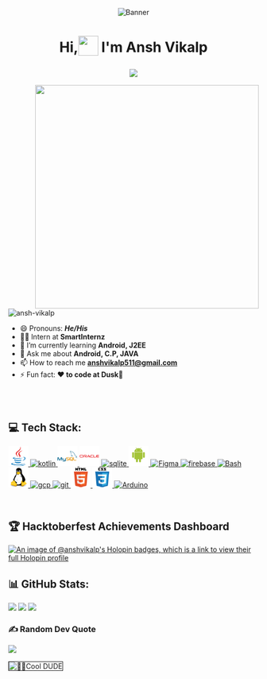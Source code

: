 <p align="center">
 <img src="https://github.com/user-attachments/assets/86fbe7ae-bd5a-4430-9ad9-7c62290d0dc8" alt= "Banner">
<!-- https://user-images.githubusercontent.com/92860846/192116488-2ece1a36-465f-4c27-a71d-4e72f553000b.gif -->
</p>
<h1 align="center">Hi,<img src="https://raw.githubusercontent.com/nixin72/nixin72/master/wave.gif"  height="40" width="40" valign="bottom"> I'm Ansh Vikalp</h1>
<h3 align="center"> <img align= "center" src="https://readme-typing-svg.herokuapp.com?font=Roboto&size=27&pause=1000&color=5AB2FF&center=true&vCenter=true&width=800&lines=A+dedicated+developer+from+India+.;Innovative+UI%2FUX+Designer+🎨.;Constantly+exploring+new+ideas+💡.;Music+enthusiast+🎧."> </h3> 
<!-- https://github.com/user-attachments/assets/a34ee4c8-b881-43d7-8c9a-c5991b636e84 -->
<!-- <h2>💫 About Me:</h2> --> 
<!-- https://github.com/user-attachments/assets/1a9ead63-45d7-4a57-9105-094646224a9a -->
<!-- GIF_NEW without background -->
<img src="https://github.com/user-attachments/assets/59ad82dd-1cea-460e-a7b8-761378eeb643" align="right" width="450" height="450">
<!--GIF_NEW with blue background <img src="https://github.com/user-attachments/assets/81fe66d9-c83b-4d7f-9db4-a9ee76c59f3a" align="right" width="300" height="300"> -->
<!--GIF_OLD Hacker <img src="https://user-images.githubusercontent.com/92860846/192116238-f0a2f976-265f-460f-ad0a-83ef612ca989.gif" align="right" valign ="top" width = "370" height="370" alt= "Coding"> -->
<p align="left"> <img src="https://komarev.com/ghpvc/?username=ansh-vikalp&label=Profile%20views&color=0e75b6&style=flat" alt="ansh-vikalp"/> </p>

- 😄 Pronouns: ***He/His***
- 👨‍🎓 Intern at __SmartInternz__
- 🌱 I’m currently learning **Android, J2EE**
- 💬 Ask me about **Android, C.P, JAVA**
- 📫 How to reach me **anshvikalp511@gmail.com**
- ⚡ Fun fact: **❤ to code at Dusk🌆**

<!-- ## 🌐 Connect with me:
<p align="left">
    <a href="https://linkedin.com/in/ansh-vikalp-37233a19b" target="blank">
        <img align="center" src="https://raw.githubusercontent.com/rahuldkjain/github-profile-readme-generator/master/src/images/icons/Social/linked-in-alt.svg" alt="LinkedIn" height="30" width="40"/> 
    </a>
    <a href="https://stackoverflow.com/users/16648142/ansh-vikalp" target="blank">
        <img align="center" src="https://raw.githubusercontent.com/rahuldkjain/github-profile-readme-generator/master/src/images/icons/Social/stack-overflow.svg" alt="Stack Overflow" height="30" width="40"/> 
    </a> 
    <a href="https://www.youtube.com/channel/UCVj3Jypx3oY3c5Xk6Tyu-zw" target="blank">
        <img align="center" src="https://raw.githubusercontent.com/rahuldkjain/github-profile-readme-generator/master/src/images/icons/Social/youtube.svg" alt="YouTube" height="30" width="40"/> 
    </a> 
   <a href="https://www.hackerrank.com/anshvikalp511" target="blank">
        <img align="center" src="https://raw.githubusercontent.com/rahuldkjain/github-profile-readme-generator/master/src/images/icons/Social/hackerrank.svg" alt="HackerRank" height="30" width="40"/> 
    </a> 
    <a href="https://auth.geeksforgeeks.org/user/anshvikalp511" target="blank">
        <img align="center" src="https://raw.githubusercontent.com/rahuldkjain/github-profile-readme-generator/master/src/images/icons/Social/geeks-for-geeks.svg" alt="GeeksForGeeks" height="30" width="40"/>
    </a> 
</p> -->

<br>
<br>

## 💻 Tech Stack:
<p align="left">
    <a href="https://www.java.com" target="_blank" rel="noreferrer">
        <img src="https://raw.githubusercontent.com/devicons/devicon/master/icons/java/java-original.svg" alt="java" width="40" height="40"/>
    </a>
    <a href="https://kotlinlang.org" target="_blank" rel="noreferrer">
        <img src="https://www.vectorlogo.zone/logos/kotlinlang/kotlinlang-icon.svg" alt="kotlin" width="40" height="40"/>
    </a>
    <a href="https://www.mysql.com/" target="_blank" rel="noreferrer">
        <img src="https://raw.githubusercontent.com/devicons/devicon/master/icons/mysql/mysql-original-wordmark.svg" alt="sql" width="40" height="40"/>
    </a>
    <a href="https://www.oracle.com/" target="_blank" rel="noreferrer"> 
        <img src="https://raw.githubusercontent.com/devicons/devicon/master/icons/oracle/oracle-original.svg" alt="oracle" width="40" height="40"/> 
    </a>
    <a href="https://www.sqlite.org/" target="_blank" rel="noreferrer"> 
        <img src="https://www.vectorlogo.zone/logos/sqlite/sqlite-icon.svg" alt="sqlite" width="40" height="40"/> 
    </a>
    <a href="https://developer.android.com" target="_blank" rel="noreferrer">
        <img src="https://raw.githubusercontent.com/devicons/devicon/master/icons/android/android-original-wordmark.svg" alt="Android" width="40" height="40" />
    </a>
    <a href="https://www.figma.com/" target="_blank" rel="noreferrer">
        <img src="https://www.vectorlogo.zone/logos/figma/figma-icon.svg" alt="Figma" width="40" height="40"/>
    </a>
    <a href="https://firebase.google.com/" target="_blank" rel="noreferrer">
        <img src="https://www.vectorlogo.zone/logos/firebase/firebase-icon.svg" alt="firebase" width="40" height="40"/>
    </a>
    <a href="https://www.gnu.org/software/bash/" target="_blank" rel="noreferrer">
        <img src="https://www.vectorlogo.zone/logos/gnu_bash/gnu_bash-icon.svg" alt="Bash" width="40" height="40"/>
    </a>
    <a href="https://www.linux.org/" target="_blank" rel="noreferrer"> 
        <img src="https://raw.githubusercontent.com/devicons/devicon/master/icons/linux/linux-original.svg" alt="linux" width="40" height="40"/> 
    </a> 
    <a href="https://cloud.google.com" target="_blank" rel="noreferrer">
        <img src="https://www.vectorlogo.zone/logos/google_cloud/google_cloud-icon.svg" alt="gcp" width="40" height="40"/>
    </a>
    <a href="https://git-scm.com/" target="_blank" rel="noreferrer">
        <img src="https://www.vectorlogo.zone/logos/git-scm/git-scm-icon.svg" alt="git" width="40" height="40"/>
    </a>
    <a href="https://www.w3.org/html/" target="_blank" rel="noreferrer">
        <img src="https://raw.githubusercontent.com/devicons/devicon/master/icons/html5/html5-original-wordmark.svg" alt="html5" width="40" height="40"/>
    </a>
    <a href="https://www.w3schools.com/css/" target="_blank" rel="noreferrer">
        <img src="https://raw.githubusercontent.com/devicons/devicon/master/icons/css3/css3-original-wordmark.svg" alt="CSS3" width="40" height="40"/>
    </a>
    <a href="https://www.arduino.cc/" target="_blank" rel="noreferrer">
        <img src="https://cdn.worldvectorlogo.com/logos/arduino-1.svg" alt="Arduino" width="40" height="40"/>
    </a>
    <!-- Add more tech stack icons here -->
</p>





</p>
&nbsp;
<!-- <p><img align="left" src="https://github-readme-stats.vercel.app/api/top-langs?username=ansh-vikalp&show_icons=true&locale=en&layout=compact" alt="ansh-vikalp" /></p>

<p>&nbsp;<img align="center" src="https://github-readme-stats.vercel.app/api?username=ansh-vikalp&show_icons=true&locale=en" alt="ansh-vikalp" /></p>

<p><img align="center" src="https://github-readme-streak-stats.herokuapp.com/?user=ansh-vikalp&" alt="ansh-vikalp" /></p> -->

## 🏆 Hacktoberfest Achievements Dashboard

[![An image of @anshvikalp's Holopin badges, which is a link to view their full Holopin profile](https://holopin.me/anshvikalp)](https://holopin.io/@anshvikalp)


 ## 📊 GitHub Stats:
 <!-- This is commented code for green theme of Github Stats -->
<!--  ![](https://github-readme-stats.vercel.app/api?username=Ansh-Vikalp&theme=merko&hide_border=false&include_all_commits=false&count_private=false)
  ![](https://github-readme-streak-stats.herokuapp.com/?user=Ansh-Vikalp&theme=merko&hide_border=false)<br/>

  <div align='left'>
  <img src= "https://github-readme-stats.vercel.app/api/top-langs/?username=Ansh-Vikalp&theme=merko&hide_border=false&include_all_commits=false&count_private=false&layout=compact">
  </div>
  <br> -->

![](https://github-readme-stats.vercel.app/api/top-langs/?username=Ansh-Vikalp&theme=react&hide_border=false&include_all_commits=true&count_private=true&layout=compact) 
![](https://github-readme-stats.vercel.app/api?username=Ansh-Vikalp&theme=react&hide_border=false&include_all_commits=true&count_private=true)
![](https://github-readme-streak-stats.herokuapp.com/?user=Ansh-Vikalp&theme=react&hide_border=false)<br/>





### ✍️ Random Dev Quote
<!-- This is commented cide for Github Green Theme Random Quote -->
<!-- ![](https://quotes-github-readme.vercel.app/api?type=horizontal&theme=merko) -->
![](https://quotes-github-readme.vercel.app/api?type=horizontal&theme=tokyonight)



<img src="https://user-images.githubusercontent.com/92860846/192118106-3e5c1b58-2270-443b-ad45-cd854f5f9e40.gif" border=1 title="🐱‍💻Cool DUDE">

